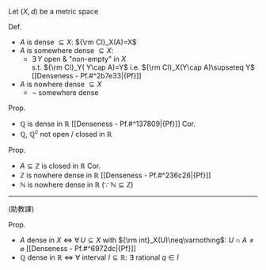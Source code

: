 
Let $(X,\,d)$ be a metric space

Def.
- $A$ is dense $\subseteq X$:  ${\rm Cl}_X(A)=X$
- $A$ is somewhere dense $\subseteq X$:
	- $\exists\,Y$ open & "non-empty" in $X$  
	      s.t. ${\rm Cl}_Y( Y\cap A)=Y$  i.e.  ${\rm Cl}_X(Y\cap A)\supseteq Y$  [[Denseness - Pf.#^2b7e33|{Pf}]]
- $A$ is nowhere dense $\subseteq X$
	- $\neg$ somewhere dense

Prop.
- $\mathbb{Q}$ is dense in $\mathbb{R}$  [[Denseness - Pf.#^137809|{Pf}]]
Cor.
- $\mathbb{Q}$, $\mathbb{Q}^c$ not open / closed in $\mathbb{R}$

Prop.
- $A\subseteq\mathbb{Z}$ is closed in $\mathbb{R}$
Cor.
- $\mathbb{Z}$ is nowhere dense in $\mathbb{R}$  [[Denseness - Pf.#^236c26|{Pf}]]
- $\mathbb{N}$ is nowhere dense in $\mathbb{R}$  ($\because$ $\mathbb{N}\subseteq\mathbb{Z}$)

---

(助教課)

Prop. 
- $A$ dense in $X$ $\iff$ $\forall\,U\subseteq X$  with  ${\rm int}_X(U)\neq\varnothing$:  $U\cap A\neq\varnothing$  [[Denseness - Pf.#^6972dc|{Pf}]]
- $\mathbb{Q}$ dense in $\mathbb{R}$ $\iff$ $\forall$ interval $I\subseteq\mathbb{R}$:  $\exists$ rational $q\in I$